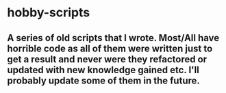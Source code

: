 # hobby-scripts
## A series of old scripts that I wrote. Most/All have horrible code as all of them were written just to get a result and never were they refactored or updated with new knowledge gained etc. I'll probably update some of them in the future.